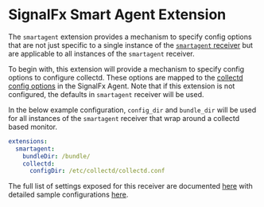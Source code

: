 # SignalFx Smart Agent Extension

The `smartagent` extension provides a mechanism to specify config options that are not
just specific to a single instance of the [`smartagent` receiver](../../receiver/smartagentreceiver/README.md) but are applicable to
all instances of the `smartagent` receiver.

To begin with, this extension will provide a mechanism to specify config options to configure
collectd. These options are mapped to the [collectd config options](https://docs.signalfx.com/en/latest/integrations/agent/config-schema.html#collectd)
in the SignalFx Agent. Note that if this extension is not configured, the defaults in `smartagent`
receiver will be used.

In the below example configuration, `config_dir` and `bundle_dir` will be used for all instances
of the `smartagent` receiver that wrap around a collectd based monitor.

```yaml
extensions:
  smartagent:
    bundleDir: /bundle/
    collectd:
      configDir: /etc/collectd/collectd.conf
```

The full list of settings exposed for this receiver are documented [here](./config.go)
with detailed sample configurations [here](./testdata/config.yaml).

